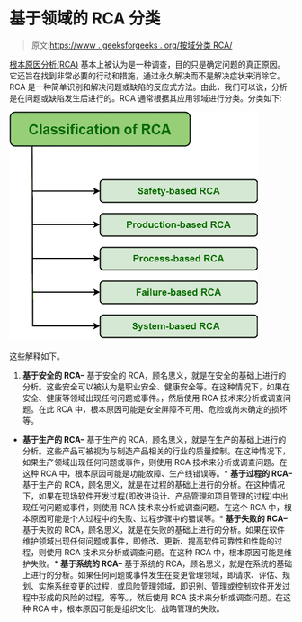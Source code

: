 # 基于领域的 RCA 分类

> 原文:[https://www . geeksforgeeks . org/按域分类 RCA/](https://www.geeksforgeeks.org/classification-of-rca-on-basis-of-domain/)

[根本原因分析(RCA)](https://www.geeksforgeeks.org/advantages-and-disadvantages-of-root-cause-analysis/) 基本上被认为是一种调查，目的只是确定问题的真正原因。它还旨在找到非常必要的行动和措施，通过永久解决而不是解决症状来消除它。RCA 是一种简单识别和解决问题或缺陷的反应式方法。由此，我们可以说，分析是在问题或缺陷发生后进行的。RCA 通常根据其应用领域进行分类。分类如下:

![](img/a9dc9a76416868953b171d963ef8c4de.png)

这些解释如下。

1.  **基于安全的 RCA–**
    基于安全的 RCA，顾名思义，就是在安全的基础上进行的分析。这些安全可以被认为是职业安全、健康安全等。在这种情况下，如果在安全、健康等领域出现任何问题或事件。，然后使用 RCA 技术来分析或调查问题。在此 RCA 中，根本原因可能是安全屏障不可用、危险或尚未确定的损坏等。

*   **基于生产的 RCA–**
    基于生产的 RCA，顾名思义，就是在生产的基础上进行的分析。这些产品可被视为与制造产品相关的行业的质量控制。在这种情况下，如果生产领域出现任何问题或事件，则使用 RCA 技术来分析或调查问题。在这种 RCA 中，根本原因可能是功能故障、生产线错误等。*   **基于过程的 RCA–**
    基于生产的 RCA，顾名思义，就是在过程的基础上进行的分析。在这种情况下，如果在现场软件开发过程(即改进设计、产品管理和项目管理的过程)中出现任何问题或事件，则使用 RCA 技术来分析或调查问题。在这个 RCA 中，根本原因可能是个人过程中的失败、过程步骤中的错误等。*   **基于失败的 RCA–**
    基于失败的 RCA，顾名思义，就是在失败的基础上进行的分析。如果在软件维护领域出现任何问题或事件，即修改、更新、提高软件可靠性和性能的过程，则使用 RCA 技术来分析或调查问题。在这种 RCA 中，根本原因可能是维护失败。*   **基于系统的 RCA–**
    基于系统的 RCA，顾名思义，就是在系统的基础上进行的分析。如果任何问题或事件发生在变更管理领域，即请求、评估、规划、实施系统变更的过程，或风险管理领域，即识别、管理或控制软件开发过程中形成的风险的过程，等等。，然后使用 RCA 技术来分析或调查问题。在这种 RCA 中，根本原因可能是组织文化、战略管理的失败。